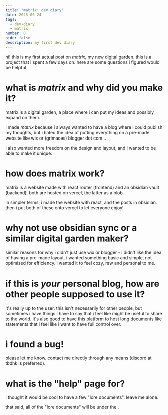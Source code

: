 ```yaml
---
title: "matrix: dev diary"
date: 2025-06-24
tags:
  - dev-diary
  - matrix
number: 0
hide: false
description: my first dev diary
---
```

hi! this is my first actual post on *matrix*, my new digital garden. this is a project that i spent a few days on. here are some questions i figured would be helpful
# what is *matrix* and why did you make it?
matrix is a digital garden, a place where i can put my ideas and possibly expand on them.

i made *matrix* because i always wanted to have a blog where i could publish my thoughts, but i hated the idea of putting everything on a pre-made website like wix or (grimaces) blogger dot com...

i also wanted more freedom on the design and layout, and i wanted to be able to make it unique.
# how does matrix work?
matrix is a website made with react router (frontend) and an obsidian vault (backend). both are hosted on vercel, the latter as a blob.

in simpler terms, i made the website with react, and the posts in obsidian. then i put both of these onto vercel to let everyone enjoy!
# why not use obsidian sync or a similar digital garden maker?
similar reasons for why i didn't just use wix or blogger - i didn't like the idea of having a pre-made layout. i wanted something basic and simple, not optimised for efficiency. i wanted it to feel cozy, raw and personal to me.
# if this is *your* personal blog, how are other people supposed to use it?
it's really up to the user. this isn't necessarily for other people, but sometimes i have things i have to say that i feel like might be useful to share to the world. it's also good to have this platform to host long documents like statements that i feel like i want to have full control over.
# i found a bug!
please let me know. contact me directly through any means (discord at tbdhk is preferred).
# what is the "help" page for?
i thought it would be cool to have a few "lore documents". leave me alone.

that said, all of the "lore documents" will be under the <Tag name="origin" />.